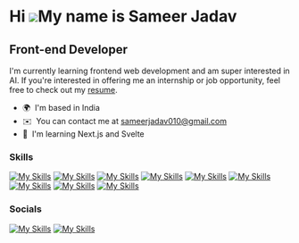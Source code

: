 # Hi ![](https://user-images.githubusercontent.com/18350557/176309783-0785949b-9127-417c-8b55-ab5a4333674e.gif)My name is Sameer Jadav

## Front-end Developer

I'm currently learning frontend web development and am super interested in AI. If you're interested in offering me an internship or job opportunity, feel free to check out my [resume](https://drive.google.com/file/d/1UlOssOTmjvuPLi-lanZtdn47v2KkStsr/view).

- 🌍  I'm based in India
- ✉️  You can contact me at [sameerjadav010@gmail.com](mailto:sameerjadav010@gmail.com)
- 🧠  I'm learning Next.js and Svelte

### Skills

[![My Skills](https://skillicons.dev/icons?i=html)](https://developer.mozilla.org/en-US/docs/Glossary/HTML5)
[![My Skills](https://skillicons.dev/icons?i=css)](https://www.w3.org/TR/CSS/#css)
[![My Skills](https://skillicons.dev/icons?i=js)](https://developer.mozilla.org/en-US/docs/Web/JavaScript)
[![My Skills](https://skillicons.dev/icons?i=tailwind)](https://tailwindcss.com/)
[![My Skills](https://skillicons.dev/icons?i=react)](https://reactjs.org/)
[![My Skills](https://skillicons.dev/icons?i=next)](https://nextjs.org/)
[![My Skills](https://skillicons.dev/icons?i=svelte)](https://svelte.dev/)
[![My Skills](https://skillicons.dev/icons?i=git)](https://git-scm.com/)
[![My Skills](https://skillicons.dev/icons?i=github)](https://github.com/)

### Socials

[![My Skills](https://skillicons.dev/icons?i=linkedin)](https://www.linkedin.com/in/sameer-jadav)
[![My Skills](https://skillicons.dev/icons?i=twitter)](https://www.twitter.com/SameerJadav_)
